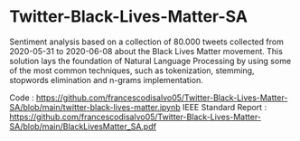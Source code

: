 # Twitter-Black-Lives-Matter-SA

Sentiment analysis based on a collection of 80.000 tweets collected from 2020-05-31 to 2020-06-08 about the Black Lives Matter movement. This solution lays the foundation of Natural Language Processing by using some of the most common techniques, such as tokenization, stemming, stopwords elimination and n-grams implementation. 

Code : https://github.com/francescodisalvo05/Twitter-Black-Lives-Matter-SA/blob/main/twitter-black-lives-matter.ipynb
IEEE Standard Report : https://github.com/francescodisalvo05/Twitter-Black-Lives-Matter-SA/blob/main/BlackLivesMatter_SA.pdf
